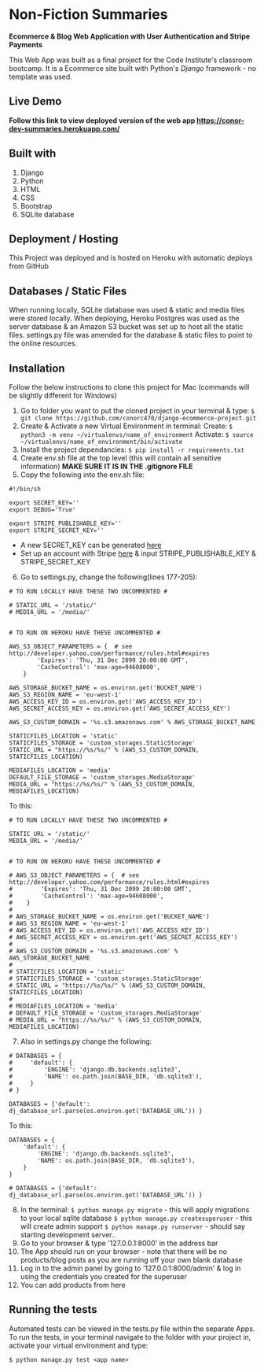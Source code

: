 # Non-Fiction Summaries
**Ecommerce & Blog Web Application with User Authentication and Stripe Payments**

This Web App was built as a final project for the Code Institute's classroom bootcamp. 
It is a Ecommerce site built with Python's *Django* framework - no template was used.

## Live Demo

**Follow this link to view deployed version of the web app https://conor-dev-summaries.herokuapp.com/**

## Built with 
1. Django
2. Python
2. HTML
3. CSS
4. Bootstrap
5. SQLite database

## Deployment / Hosting

This Project was deployed and is hosted on Heroku with automatic deploys from GitHub

## Databases / Static Files

When running locally, SQLite database was used & static and media files were stored locally. 
When deploying, Heroku Postgres was used as the server database & an Amazon S3 bucket was set 
up to host all the static files. settings.py file was amended for the database & static files 
to point to the online resources.

## Installation

Follow the below instructions to clone this project for Mac (commands will be slightly different for Windows)

1. Go to folder you want to put the cloned project in your terminal & type:
    `$ git clone https://github.com/conorc470/django-ecommerce-project.git`
2. Create & Activate a new Virtual Environment in terminal:
    Create: `$ python3 -m venv ~/virtualenvs/name_of_environment`
    Activate: `$ source ~/virtualenvs/name_of_environment/bin/activate`
3. Install the project dependancies:
    `$ pip install -r requirements.txt`
4. Create env.sh file at the top level (this will contain all sensitive information)
    **MAKE SURE IT IS IN THE .gitignore FILE**
5. Copy the following into the env.sh file:
```
#!/bin/sh

export SECRET_KEY=''
export DEBUG='True'

export STRIPE_PUBLISHABLE_KEY=''
export STRIPE_SECRET_KEY=''
```

* A new SECRET_KEY can be generated [here](https://www.miniwebtool.com/django-secret-key-generator/)
* Set up an account with Stripe [here](https://stripe.com/gb) & input STRIPE_PUBLISHABLE_KEY & STRIPE_SECRET_KEY 

6. Go to settings.py, change the following(lines 177-205):

```
# TO RUN LOCALLY HAVE THESE TWO UNCOMMENTED #

# STATIC_URL = '/static/'
# MEDIA_URL = '/media/'


# TO RUN ON HEROKU HAVE THESE UNCOMMENTED #

AWS_S3_OBJECT_PARAMETERS = {  # see http://developer.yahoo.com/performance/rules.html#expires
        'Expires': 'Thu, 31 Dec 2099 20:00:00 GMT',
        'CacheControl': 'max-age=94608000',
    }

AWS_STORAGE_BUCKET_NAME = os.environ.get('BUCKET_NAME')
AWS_S3_REGION_NAME = 'eu-west-1'
AWS_ACCESS_KEY_ID = os.environ.get('AWS_ACCESS_KEY_ID')
AWS_SECRET_ACCESS_KEY = os.environ.get('AWS_SECRET_ACCESS_KEY')

AWS_S3_CUSTOM_DOMAIN = '%s.s3.amazonaws.com' % AWS_STORAGE_BUCKET_NAME

STATICFILES_LOCATION = 'static'
STATICFILES_STORAGE = 'custom_storages.StaticStorage'
STATIC_URL = "https://%s/%s/" % (AWS_S3_CUSTOM_DOMAIN, STATICFILES_LOCATION)

MEDIAFILES_LOCATION = 'media'
DEFAULT_FILE_STORAGE = 'custom_storages.MediaStorage'
MEDIA_URL = "https://%s/%s/" % (AWS_S3_CUSTOM_DOMAIN, MEDIAFILES_LOCATION)

```

To this:

```
# TO RUN LOCALLY HAVE THESE TWO UNCOMMENTED #

STATIC_URL = '/static/'
MEDIA_URL = '/media/'


# TO RUN ON HEROKU HAVE THESE UNCOMMENTED #

# AWS_S3_OBJECT_PARAMETERS = {  # see http://developer.yahoo.com/performance/rules.html#expires
#        'Expires': 'Thu, 31 Dec 2099 20:00:00 GMT',
#        'CacheControl': 'max-age=94608000',
#    }
#
# AWS_STORAGE_BUCKET_NAME = os.environ.get('BUCKET_NAME')
# AWS_S3_REGION_NAME = 'eu-west-1'
# AWS_ACCESS_KEY_ID = os.environ.get('AWS_ACCESS_KEY_ID')
# AWS_SECRET_ACCESS_KEY = os.environ.get('AWS_SECRET_ACCESS_KEY')
# 
# AWS_S3_CUSTOM_DOMAIN = '%s.s3.amazonaws.com' % AWS_STORAGE_BUCKET_NAME
#
# STATICFILES_LOCATION = 'static'
# STATICFILES_STORAGE = 'custom_storages.StaticStorage'
# STATIC_URL = "https://%s/%s/" % (AWS_S3_CUSTOM_DOMAIN, STATICFILES_LOCATION)
#
# MEDIAFILES_LOCATION = 'media'
# DEFAULT_FILE_STORAGE = 'custom_storages.MediaStorage'
# MEDIA_URL = "https://%s/%s/" % (AWS_S3_CUSTOM_DOMAIN, MEDIAFILES_LOCATION)

```

7. Also in settings.py change the following:
```
# DATABASES = {
#     'default': {
#         'ENGINE': 'django.db.backends.sqlite3',
#         'NAME': os.path.join(BASE_DIR, 'db.sqlite3'),
#     }
# }

DATABASES = {'default': dj_database_url.parse(os.environ.get('DATABASE_URL')) }
```

To this:
```
DATABASES = {
    'default': {
        'ENGINE': 'django.db.backends.sqlite3',
        'NAME': os.path.join(BASE_DIR, 'db.sqlite3'),
    }
}

# DATABASES = {'default': dj_database_url.parse(os.environ.get('DATABASE_URL')) }
```
8. In the terminal:
    `$ python manage.py migrate` - this will apply migrations to your local sqlite database
    `$ python manage.py createsuperuser` - this will create admin support
    `$ python manage.py runserver` - should say starting development server..
9. Go to your browser & type '127.0.0.1:8000' in the address bar
10. The App should run on your browser - note that there will be no products/blog posts as you are running off your own blank database
11. Log in to the admin panel by going to '127.0.0.1:8000/admin' & log in using the credentials you created for the superuser
12. You can add products from here

## Running the tests

Automated tests can be viewed in the tests.py file within the separate Apps. 
To run the tests, in your terminal navigate to the folder with your project in, activate your virtual environment and type:

`$ python manage.py test <app name>`

